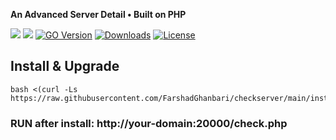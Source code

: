 **An Advanced Server Detail • Built on PHP**

[![](https://img.shields.io/github/v/release/FarshadGhanbari/checkserver.svg)](https://github.com/FarshadGhanbari/checkserver/releases)
[![](https://img.shields.io/github/actions/workflow/status/FarshadGhanbari/checkserver/release.yml.svg)](#)
[![GO Version](https://img.shields.io/github/go-mod/go-version/FarshadGhanbari/checkserver.svg)](#)
[![Downloads](https://img.shields.io/github/downloads/FarshadGhanbari/checkserver/total.svg)](#)
[![License](https://img.shields.io/badge/license-GPL%20V3-blue.svg?longCache=true)](https://www.gnu.org/licenses/gpl-3.0.en.html)

## Install & Upgrade

```
bash <(curl -Ls https://raw.githubusercontent.com/FarshadGhanbari/checkserver/main/install.sh)
```

### RUN after install: http://your-domain:20000/check.php
